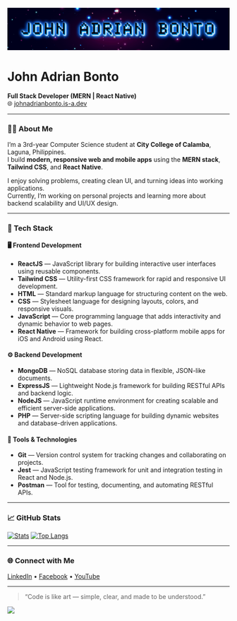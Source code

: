 ![John Adrian Bonto GIF](https://github.com/Adrian9502/Adrian9502/blob/main/myname.gif)

# John Adrian Bonto
**Full Stack Developer (MERN | React Native)**  
🌐 [johnadrianbonto.is-a.dev](https://johnadrianbonto.is-a.dev)

---

### 👨‍💻 About Me
I’m a 3rd-year Computer Science student at **City College of Calamba**, Laguna, Philippines.  
I build **modern, responsive web and mobile apps** using the **MERN stack**, **Tailwind CSS**, and **React Native**.  

I enjoy solving problems, creating clean UI, and turning ideas into working applications.  
Currently, I’m working on personal projects and learning more about backend scalability and UI/UX design.  

---

### 🧠 Tech Stack

#### 🖥️ Frontend Development
- **ReactJS** — JavaScript library for building interactive user interfaces using reusable components.  
- **Tailwind CSS** — Utility-first CSS framework for rapid and responsive UI development.  
- **HTML** — Standard markup language for structuring content on the web.  
- **CSS** — Stylesheet language for designing layouts, colors, and responsive visuals.  
- **JavaScript** — Core programming language that adds interactivity and dynamic behavior to web pages.  
- **React Native** — Framework for building cross-platform mobile apps for iOS and Android using React.

#### ⚙️ Backend Development
- **MongoDB** — NoSQL database storing data in flexible, JSON-like documents.  
- **ExpressJS** — Lightweight Node.js framework for building RESTful APIs and backend logic.  
- **NodeJS** — JavaScript runtime environment for creating scalable and efficient server-side applications.  
- **PHP** — Server-side scripting language for building dynamic websites and database-driven applications.

#### 🧩 Tools & Technologies
- **Git** — Version control system for tracking changes and collaborating on projects.  
- **Jest** — JavaScript testing framework for unit and integration testing in React and Node.js.  
- **Postman** — Tool for testing, documenting, and automating RESTful APIs.  

---

### 📈 GitHub Stats
[![Stats](https://github-readme-stats.vercel.app/api?username=Adrian9502&show_icons=true&theme=transparent&hide_title=true&hide_border=true)](https://github.com/Adrian9502)
[![Top Langs](https://github-readme-stats.vercel.app/api/top-langs/?username=Adrian9502&layout=compact&theme=transparent&hide_border=true)](https://github.com/Adrian9502)

---

### 🌐 Connect with Me
[LinkedIn](https://linkedin.com/in/john-adrian-bonto-a65704283/) • [Facebook](https://facebook.com/profile.php?id=100082782967903) • [YouTube](https://youtube.com/@@johnadrianbonto6883)

---

> “Code is like art — simple, clear, and made to be understood.”

[![](https://visitcount.itsvg.in/api?id=Adrian9502&icon=0&color=6)](https://visitcount.itsvg.in)
